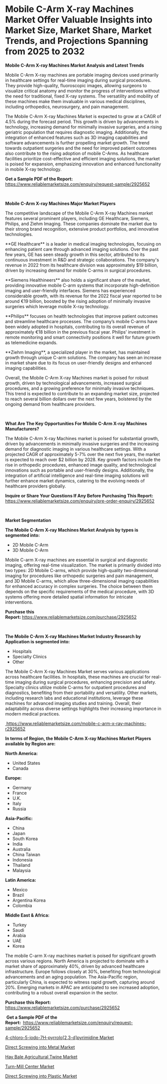 <p><h1>Mobile C-Arm X-ray Machines Market Offer Valuable Insights into Market Size, Market Share, Market Trends, and Projections Spanning from 2025 to 2032</h1></p><p><strong>Mobile C-Arm X-ray Machines Market Analysis and Latest Trends</strong></p>
<p><p>Mobile C-Arm X-ray machines are portable imaging devices used primarily in healthcare settings for real-time imaging during surgical procedures. They provide high-quality, fluoroscopic images, allowing surgeons to visualize critical anatomy and monitor the progress of interventions without the need for traditional, fixed X-ray systems. The versatility and mobility of these machines make them invaluable in various medical disciplines, including orthopedics, neurosurgery, and pain management.</p><p>The Mobile C-Arm X-ray Machines Market is expected to grow at a CAGR of 4.5% during the forecast period. This growth is driven by advancements in technology, increasing demand for minimally invasive surgeries, and a rising geriatric population that requires diagnostic imaging. Additionally, the integration of enhanced features such as 3D imaging capabilities and software advancements is further propelling market growth. The trend towards outpatient surgeries and the need for improved patient outcomes also contribute to the rising adoption of mobile C-Arms. As healthcare facilities prioritize cost-effective and efficient imaging solutions, the market is poised for expansion, emphasizing innovation and enhanced functionality in mobile X-ray technology.</p></p>
<p><strong>Get a Sample PDF of the Report:&nbsp;</strong> <a href="https://www.reliablemarketsize.com/enquiry/request-sample/2925652?utm_campaign=1898&utm_medium=2&utm_source=Github&utm_content=ia&utm_term=12032025&utm_id=mobile-c-arm-x-ray-machines">https://www.reliablemarketsize.com/enquiry/request-sample/2925652</a></p>
<p>&nbsp;</p>
<p><strong>Mobile C-Arm X-ray Machines Major Market Players</strong></p>
<p><p>The competitive landscape of the Mobile C-Arm X-ray Machines market features several prominent players, including GE Healthcare, Siemens, Philips, and Ziehm Imaging. These companies dominate the market due to their strong brand recognition, extensive product portfolios, and innovative technologies.</p><p>**GE Healthcare** is a leader in medical imaging technologies, focusing on enhancing patient care through advanced imaging solutions. Over the past few years, GE has seen steady growth in this sector, attributed to its continuous investment in R&D and strategic collaborations. The company's revenue in 2022 from its healthcare division was approximately $19 billion, driven by increasing demand for mobile C-arms in surgical procedures.</p><p>**Siemens Healthineers** also holds a significant share of the market, providing innovative mobile C-arm systems that incorporate high-definition imaging and user-friendly interfaces. Siemens has experienced considerable growth, with its revenue for the 2022 fiscal year reported to be around €19 billion, boosted by the rising adoption of minimally invasive surgeries which leverage mobile X-ray technology.</p><p>**Philips** focuses on health technologies that improve patient outcomes and streamline healthcare processes. The company’s mobile C-arms have been widely adopted in hospitals, contributing to its overall revenue of approximately €18 billion in the previous fiscal year. Philips’ investment in remote monitoring and smart connectivity positions it well for future growth as telemedicine expands.</p><p>**Ziehm Imaging**, a specialized player in the market, has maintained growth through unique C-arm solutions. The company has seen an increase in market share due to its focus on user-friendly designs and enhanced imaging capabilities.</p><p>Overall, the Mobile C-Arm X-ray Machines market is poised for robust growth, driven by technological advancements, increased surgical procedures, and a growing preference for minimally invasive techniques. This trend is expected to contribute to an expanding market size, projected to reach several billion dollars over the next few years, bolstered by the ongoing demand from healthcare providers.</p></p>
<p>&nbsp;</p>
<p><strong>What Are The Key Opportunities For Mobile C-Arm X-ray Machines Manufacturers?</strong></p>
<p><p>The Mobile C-Arm X-ray Machines market is poised for substantial growth, driven by advancements in minimally invasive surgeries and the increasing demand for diagnostic imaging in various healthcare settings. With a projected CAGR of approximately 5-7% over the next five years, the market is expected to reach over $2 billion by 2028. Key growth factors include the rise in orthopedic procedures, enhanced image quality, and technological innovations such as portable and user-friendly designs. Additionally, the integration of artificial intelligence and real-time imaging solutions will further enhance market dynamics, catering to the evolving needs of healthcare providers globally.</p></p>
<p><strong>Inquire or Share Your Questions If Any Before Purchasing This Report:</strong> <a href="https://www.reliablemarketsize.com/enquiry/pre-order-enquiry/2925652?utm_campaign=1898&utm_medium=2&utm_source=Github&utm_content=ia&utm_term=12032025&utm_id=mobile-c-arm-x-ray-machines">https://www.reliablemarketsize.com/enquiry/pre-order-enquiry/2925652</a></p>
<p>&nbsp;</p>
<p><strong>Market Segmentation</strong></p>
<p><strong>The Mobile C-Arm X-ray Machines Market Analysis by types is segmented into:</strong></p>
<p><ul><li>2D Mobile C-Arm</li><li>3D Mobile C-Arm</li></ul></p>
<p><p>Mobile C-arm X-ray machines are essential in surgical and diagnostic imaging, offering real-time visualization. The market is primarily divided into two types: 2D Mobile C-arms, which provide high-quality two-dimensional imaging for procedures like orthopedic surgeries and pain management, and 3D Mobile C-arms, which allow three-dimensional imaging capabilities for enhanced accuracy in complex surgeries. The choice between them depends on the specific requirements of the medical procedure, with 3D systems offering more detailed spatial information for intricate interventions.</p></p>
<p><strong>Purchase this Report:&nbsp;</strong><a href="https://www.reliablemarketsize.com/purchase/2925652?utm_campaign=1898&utm_medium=2&utm_source=Github&utm_content=ia&utm_term=12032025&utm_id=mobile-c-arm-x-ray-machines">https://www.reliablemarketsize.com/purchase/2925652</a></p>
<p>&nbsp;</p>
<p><strong>The Mobile C-Arm X-ray Machines Market Industry Research by Application is segmented into:</strong></p>
<p><ul><li>Hospitals</li><li>Specialty Clinics</li><li>Other</li></ul></p>
<p><p>The Mobile C-Arm X-ray Machines Market serves various applications across healthcare facilities. In hospitals, these machines are crucial for real-time imaging during surgical procedures, enhancing precision and safety. Specialty clinics utilize mobile C-arms for outpatient procedures and diagnostics, benefiting from their portability and versatility. Other markets, including research labs and educational institutions, leverage these machines for advanced imaging studies and training. Overall, their adaptability across diverse settings highlights their increasing importance in modern medical practices.</p></p>
<p><a href="https://www.reliablemarketsize.com/mobile-c-arm-x-ray-machines-r2925652?utm_campaign=1898&utm_medium=2&utm_source=Github&utm_content=ia&utm_term=12032025&utm_id=mobile-c-arm-x-ray-machines">&nbsp;https://www.reliablemarketsize.com/mobile-c-arm-x-ray-machines-r2925652</a></p>
<p><strong>In terms of Region, the Mobile C-Arm X-ray Machines Market Players available by Region are:</strong></p>
<p>
    <p> <strong> North America: </strong>
        <ul>
            <li>United States</li>
            <li>Canada</li>
        </ul>
        </p> 
    <p> <strong> Europe: </strong>
        <ul>
            <li>Germany</li>
            <li>France</li>
            <li>U.K.</li>
            <li>Italy</li>
            <li>Russia</li>
        </ul>
        </p> 
    <p> <strong> Asia-Pacific: </strong>
        <ul>
            <li>China</li>
            <li>Japan</li>
            <li>South Korea</li>
            <li>India</li>
            <li>Australia</li>
            <li>China Taiwan</li>
            <li>Indonesia</li>
            <li>Thailand</li>
            <li>Malaysia</li>
        </ul>
        </p> 
    <p> <strong> Latin America: </strong>
        <ul>
            <li>Mexico</li>
            <li>Brazil</li>
            <li>Argentina Korea</li>
            <li>Colombia</li>
        </ul>
        </p> 
    <p> <strong> Middle East & Africa: </strong>
        <ul>
            <li>Turkey</li>
            <li>Saudi</li>
            <li>Arabia</li>
            <li>UAE</li>
            <li>Korea</li>
        </ul>
    </p>
    </p>
<p><p>The mobile C-arm X-ray machines market is poised for significant growth across various regions. North America is projected to dominate with a market share of approximately 40%, driven by advanced healthcare infrastructure. Europe follows closely at 30%, benefiting from technological advancements and an aging population. The Asia-Pacific region, particularly China, is expected to witness rapid growth, capturing around 20%. Emerging markets in APAC are anticipated to see increased adoption, contributing to a robust overall expansion in the sector.</p></p>
<p><strong>Purchase this Report: </strong><a href="https://www.reliablemarketsize.com/purchase/2925652?utm_campaign=1898&utm_medium=2&utm_source=Github&utm_content=ia&utm_term=12032025&utm_id=mobile-c-arm-x-ray-machines">https://www.reliablemarketsize.com/purchase/2925652</a></p>
<p>&nbsp;<strong>Get a Sample PDF of the Report:&nbsp;&nbsp;</strong><a href="https://www.reliablemarketsize.com/enquiry/request-sample/2925652?utm_campaign=1898&utm_medium=2&utm_source=Github&utm_content=ia&utm_term=12032025&utm_id=mobile-c-arm-x-ray-machines">https://www.reliablemarketsize.com/enquiry/request-sample/2925652</a></p>
<p><strong></strong></p>
<p><p><a href="https://github.com/Chiragrp22/Market-Research-Report-List-7/blob/main/4-chloro-5-iodo-7h-pyrrolo23-dpyrimidine-market.md?utm_campaign=1898&utm_medium=2&utm_source=Github&utm_content=ia&utm_term=12032025&utm_id=mobile-c-arm-x-ray-machines">4-chloro-5-iodo-7H-pyrrolo[2,3-d]pyrimidine Market</a></p><p><a href="https://github.com/pelegeazlie5/Market-Research-Report-List-1/blob/main/direct-screwing-into-metal-market.md?utm_campaign=1898&utm_medium=2&utm_source=Github&utm_content=ia&utm_term=12032025&utm_id=mobile-c-arm-x-ray-machines">Direct Screwing into Metal Market</a></p><p><a href="https://github.com/paulierasho/Market-Research-Report-List-1/blob/main/hay-bale-agricultural-twine-market.md?utm_campaign=1898&utm_medium=2&utm_source=Github&utm_content=ia&utm_term=12032025&utm_id=mobile-c-arm-x-ray-machines">Hay Bale Agricultural Twine Market</a></p><p><a href="https://github.com/ziringebrur1/Market-Research-Report-List-1/blob/main/turn-mill-center-market.md?utm_campaign=1898&utm_medium=2&utm_source=Github&utm_content=ia&utm_term=12032025&utm_id=mobile-c-arm-x-ray-machines">Turn-Mill Center Market</a></p><p><a href="https://github.com/perbetpereir/Market-Research-Report-List-1/blob/main/direct-screwing-into-plastic-market.md?utm_campaign=1898&utm_medium=2&utm_source=Github&utm_content=ia&utm_term=12032025&utm_id=mobile-c-arm-x-ray-machines">Direct Screwing into Plastic Market</a></p></p>